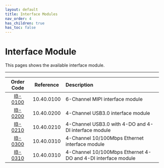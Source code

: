 ```yaml
---
layout: default
title: Interface Modules
nav_order: 4
has_children: true
has_toc: false
---
```


# Interface Module
This pages shows the available interface module.

---

| Order Code              | Reference  | Description                                                        |
|:-----------------------:|:----------:|:-------------------------------------------------------------------|
| [IB-0100](IB-0100.html) | 10.40.0100 | 6-Channel MIPI interface module                                    |
| [IB-0200](IB-0200.html) | 10.40.0200 | 4-Channel USB3.0 interface module                                  |
| [IB-0210](IB-0210.html) | 10.40.0210 | 4-Channel USB3.0 with 4-DO and 4-DI interface module               |
| [IB-0300](IB-0300.html) | 10.40.0310 | 4-Channel 10/100Mbps Ethernet interface module                     |
| [IB-0310](IB-0310.html) | 10.40.0310 | 4-Channel 10/100Mbps Ethernet 4-DO and 4-DI interface module       |